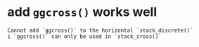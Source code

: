 # add `ggcross()` works well

    Cannot add `ggcross()` to the horizontal `stack_discrete()`
    i `ggcross()` can only be used in `stack_cross()`

